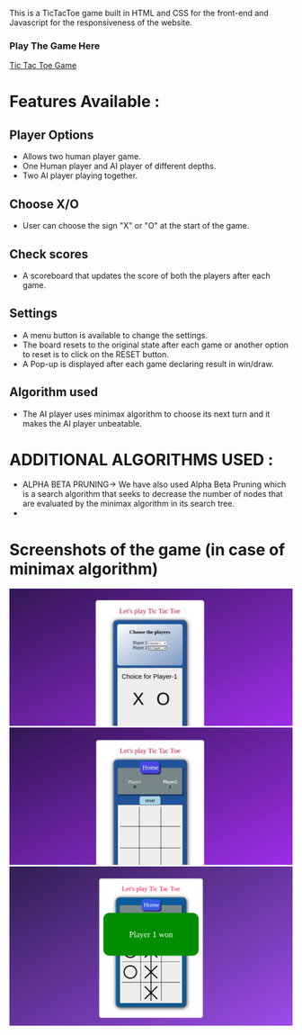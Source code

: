 This is a TicTacToe game built in HTML and CSS for the front-end and Javascript for the responsiveness of the website.

###  Play The Game Here
<a href="https://anjalisoni3655.github.io/MarsCodeWar/">  Tic Tac Toe Game</a>

# Features Available :

## Player Options 
- Allows two human player game.
- One Human player and AI player of different depths.
- Two AI player playing together.

## Choose X/O 
- User can choose the sign "X" or "O" at the start of the game.

## Check scores 
- A scoreboard that updates the score of both the players after each game.

## Settings 
- A menu button is available to change the settings.
- The board resets to the original state after each game or another option to reset is to click on the RESET button.
- A Pop-up is displayed after each game declaring result in win/draw.

## Algorithm used
- The AI player uses minimax algorithm to choose its next turn and it makes the AI player unbeatable.

# ADDITIONAL ALGORITHMS USED :
- ALPHA BETA PRUNING-> We have also used Alpha Beta Pruning which is a search algorithm that seeks to decrease the number of nodes that are evaluated by the minimax algorithm in its search tree.
-
# Screenshots of the game (in case of minimax algorithm)
![Screenshot](images/image1.png)
![Screenshot](images/image3.png)
![Screenshot](images/image2.png)
